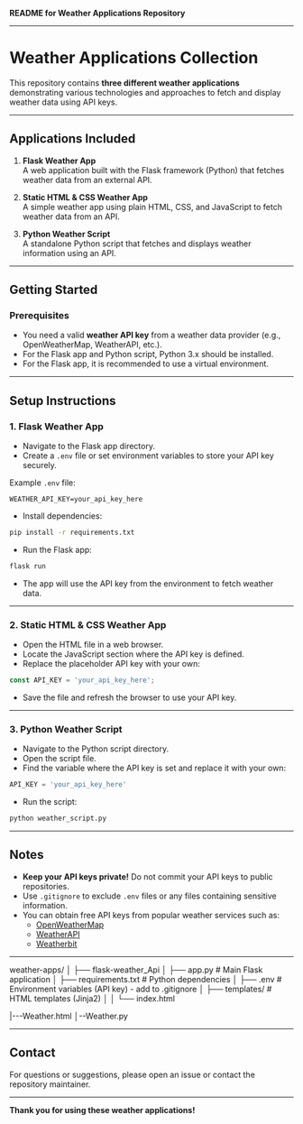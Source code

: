 **README for Weather Applications Repository**

---

# Weather Applications Collection

This repository contains **three different weather applications** demonstrating various technologies and approaches to fetch and display weather data using API keys.

---

## Applications Included

1. **Flask Weather App**  
   A web application built with the Flask framework (Python) that fetches weather data from an external API.

2. **Static HTML & CSS Weather App**  
   A simple weather app using plain HTML, CSS, and JavaScript to fetch weather data from an API.

3. **Python Weather Script**  
   A standalone Python script that fetches and displays weather information using an API.

---

## Getting Started

### Prerequisites

- You need a valid **weather API key** from a weather data provider (e.g., OpenWeatherMap, WeatherAPI, etc.).
- For the Flask app and Python script, Python 3.x should be installed.
- For the Flask app, it is recommended to use a virtual environment.

---

## Setup Instructions

### 1. Flask Weather App

- Navigate to the Flask app directory.
- Create a `.env` file or set environment variables to store your API key securely.

Example `.env` file:
```
WEATHER_API_KEY=your_api_key_here
```

- Install dependencies:
```bash
pip install -r requirements.txt
```

- Run the Flask app:
```bash
flask run
```

- The app will use the API key from the environment to fetch weather data.

---

### 2. Static HTML & CSS Weather App

- Open the HTML file in a web browser.
- Locate the JavaScript section where the API key is defined.
- Replace the placeholder API key with your own:

```js
const API_KEY = 'your_api_key_here';
```

- Save the file and refresh the browser to use your API key.

---

### 3. Python Weather Script

- Navigate to the Python script directory.
- Open the script file.
- Find the variable where the API key is set and replace it with your own:

```python
API_KEY = 'your_api_key_here'
```

- Run the script:

```bash
python weather_script.py
```

---

## Notes

- **Keep your API keys private!** Do not commit your API keys to public repositories.
- Use `.gitignore` to exclude `.env` files or any files containing sensitive information.
- You can obtain free API keys from popular weather services such as:
  - [OpenWeatherMap](https://openweathermap.org/api)
  - [WeatherAPI](https://www.weatherapi.com/)
  - [Weatherbit](https://www.weatherbit.io/api)

---
weather-apps/
│
├── flask-weather_Api
│   ├── app.py                  # Main Flask application
│   ├── requirements.txt        # Python dependencies
│   ├── .env                    # Environment variables (API key) - add to .gitignore
│   ├── templates/              # HTML templates (Jinja2)
│   │   └── index.html

|---Weather.html
│--Weather.py


---

## Contact

For questions or suggestions, please open an issue or contact the repository maintainer.

---

**Thank you for using these weather applications!**
